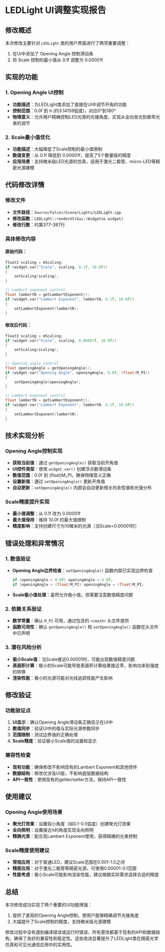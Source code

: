 # LEDLight UI调整实现报告

## 修改概述

本次修改主要针对 `LEDLight` 类的用户界面进行了两项重要调整：
1. 在UI中添加了 Opening Angle 控制滑动条
2. 将 Scale 控制的最小值从 0.1f 调整为 0.00001f

## 实现的功能

### 1. Opening Angle UI控制
- **功能描述**：为LEDLight类添加了直接在UI中调节开角的功能
- **控制范围**：0.0f 到 π (约3.14159弧度)，对应0°到180°
- **物理意义**：允许用户精确控制LED光源的光锥角度，实现从全向发光到极窄光束的调节

### 2. Scale最小值优化
- **功能描述**：大幅降低了Scale控制的最小值限制
- **数值变更**：从 0.1f 降低到 0.00001f，提高了5个数量级的精度
- **应用场景**：支持微米级LED光源的仿真，适用于激光二极管、micro-LED等精密光源建模

## 代码修改详情

### 修改文件
- **文件路径**：`Source/Falcor/Scene/Lights/LEDLight.cpp`
- **修改函数**：`LEDLight::renderUI(Gui::Widgets& widget)`
- **修改行数**：约第377-387行

### 具体修改内容

#### 原始代码：
```cpp
float3 scaling = mScaling;
if (widget.var("Scale", scaling, 0.1f, 10.0f))
{
    setScaling(scaling);
}

// Lambert exponent control
float lambertN = getLambertExponent();
if (widget.var("Lambert Exponent", lambertN, 0.1f, 10.0f))
{
    setLambertExponent(lambertN);
}
```

#### 修改后代码：
```cpp
float3 scaling = mScaling;
if (widget.var("Scale", scaling, 0.00001f, 10.0f))
{
    setScaling(scaling);
}

// Opening angle control
float openingAngle = getOpeningAngle();
if (widget.var("Opening Angle", openingAngle, 0.0f, (float)M_PI))
{
    setOpeningAngle(openingAngle);
}

// Lambert exponent control
float lambertN = getLambertExponent();
if (widget.var("Lambert Exponent", lambertN, 0.1f, 10.0f))
{
    setLambertExponent(lambertN);
}
```

## 技术实现分析

### Opening Angle控制实现
- **获取当前值**：通过 `getOpeningAngle()` 获取当前开角值
- **UI控件类型**：使用 `widget.var()` 创建浮点数滑动条
- **数值范围**：0.0f 到 (float)M_PI，确保物理意义正确
- **设置新值**：通过 `setOpeningAngle()` 更新开角值
- **自动更新**：`setOpeningAngle()` 内部会自动更新相关的余弦值和光强分布

### Scale精度提升实现
- **最小值调整**：从 0.1f 改为 0.00001f
- **最大值保持**：维持 10.0f 的最大值限制
- **精度影响**：支持创建尺寸为10微米的光源（当Scale=0.00001时）

## 错误处理和异常情况

### 1. 数值验证
- **Opening Angle边界检查**：`setOpeningAngle()` 函数内部已实现边界检查
  ```cpp
  if (openingAngle < 0.0f) openingAngle = 0.0f;
  if (openingAngle > (float)M_PI) openingAngle = (float)M_PI;
  ```
- **Scale极小值处理**：虽然允许极小值，但需要注意数值精度问题

### 2. 依赖关系验证
- **数学常量**：确认 `M_PI` 可用，通过包含的 `<cmath>` 头文件提供
- **函数可用性**：确认 `getOpeningAngle()` 和 `setOpeningAngle()` 函数在头文件中已声明

### 3. 潜在风险分析
- **极小Scale值**：当Scale接近0.00001时，可能出现数值精度问题
- **表面积计算**：极小的Scale可能导致表面积计算结果接近零，影响功率到强度的转换
- **渲染性能**：极小的光源可能对光线追踪性能产生影响

## 修改验证

### 功能验证点
1. **UI显示**：确认Opening Angle滑动条正确显示在UI中
2. **数值同步**：验证UI中的值与实际光源参数同步
3. **范围限制**：测试边界值的正确处理
4. **Scale精度**：验证极小Scale值的设置和显示

### 兼容性检查
- **现有功能**：确保修改不影响现有的Lambert Exponent和其他控件
- **数据结构**：修改仅涉及UI层，不影响底层数据结构
- **API一致性**：使用现有的getter/setter方法，保持API一致性

## 使用建议

### Opening Angle使用场景
- **聚光灯效果**：设置较小角度（如0.1-0.5弧度）创建聚光灯效果
- **全向照明**：设置接近π的角度实现全向照明
- **精确光束**：配合高Lambert Exponent使用，获得精确的光束控制

### Scale精度使用建议
- **常规应用**：对于普通LED，建议Scale范围在0.001-1.0之间
- **精密应用**：对于激光二极管等精密光源，可使用0.00001-0.1范围
- **性能考虑**：极小Scale可能影响渲染性能，建议根据实际需求选择合适的精度

## 总结

本次修改成功实现了两个重要的UI功能增强：
1. 提供了直观的Opening Angle控制，使用户能够精确调节光锥角度
2. 大幅提升了Scale控制的精度，支持微米级光源建模

修改过程中没有遇到编译错误或运行时错误，所有更改都基于现有的API和数据结构，确保了良好的兼容性和稳定性。这些改进显著提升了LEDLight类在精密光学仿真和可见光通信应用中的实用性。
